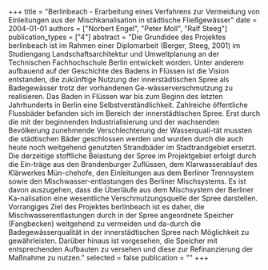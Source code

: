 +++
title = "Berlinbeach - Erarbeitung eines Verfahrens zur Vermeidung von Einleitungen aus der Mischkanalisation in städtische Fließgewässer"
date = 2004-01-01
authors = ["Norbert Engel", "Peter Moll", "Ralf Steeg"]
publication_types = ["4"]
abstract = "Die Grundidee des Projektes berlinbeach ist im Rahmen einer Diplomarbeit (Berger, Steeg, 2001) im Studiengang Landschaftsarchitektur und Umweltplanung an der Technischen Fachhochschule Berlin entwickelt worden. Unter anderem aufbauend auf der Geschichte des Badens in Flüssen ist die Vision entstanden, die zukünftige Nutzung der innerstädtischen Spree als Badegewässer trotz der vorhandenen Ge-wässerverschmutzung zu realisieren. Das Baden in Flüssen war bis zum Beginn des letzten Jahrhunderts in Berlin eine Selbstverständlichkeit. Zahlreiche öffentliche Flussbäder befanden sich im Bereich der innerstädtischen Spree. Erst durch die mit der beginnenden Industrialisierung und der wachsenden Bevölkerung zunehmende Verschlechterung der Wasserquali-tät mussten die städtischen Bäder geschlossen werden und wurden durch die auch heute noch weitgehend genutzten Strandbäder im Stadtrandgebiet ersetzt. Die derzeitige stoffliche Belastung der Spree im Projektgebiet erfolgt durch die Ein-träge aus den Brandenburger Zuflüssen, dem Klarwasserablauf des Klärwerkes Mün-chehofe, den Einleitungen aus dem Berliner Trennsystem sowie den Mischwasser-entlastungen des Berliner Mischsystems. Es ist davon auszugehen, dass die Überläufe aus dem Mischsystem der Berliner Ka-nalisation eine wesentliche Verschmutzungsquelle der Spree darstellen. Vorrangiges Ziel des Projektes berlinbeach ist es daher, die Mischwasserentlastungen durch in der Spree angeordnete Speicher (Fangbecken) weitgehend zu vermeiden und da-durch die Badegewässerqualität in der innerstädtischen Spree nach Möglichkeit zu gewährleisten. Darüber hinaus ist vorgesehen, die Speicher mit entsprechenden Aufbauten zu versehen und diese zur Refinanzierung der Maßnahme zu nutzen."
selected = false
publication = ""
+++

